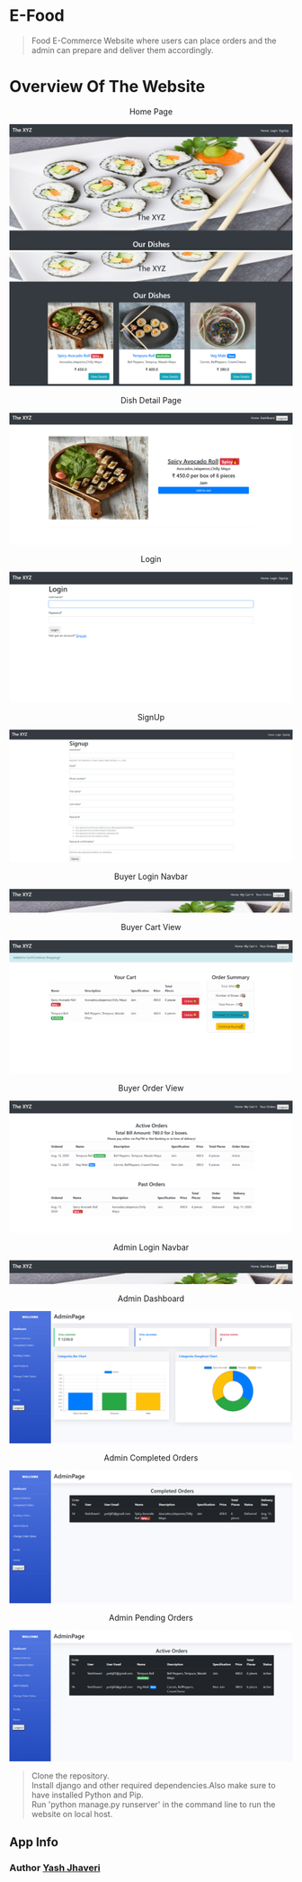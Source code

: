 # E-Food

> Food E-Commerce Website where users can place orders and the admin can prepare and deliver them accordingly.<br />

# Overview Of The Website

<p align="center">Home Page</p>
<p align="center">
 <img src="./media/1.png">
 <img src="./media/4.png">
</p>

<p align="center">Dish Detail Page</p>
<p align="center">
 <img src="./media/5.png">
</p>

<p align="center">Login</p>
<p align="center">
 <img src="./media/6.png">
</p>

<p align="center">SignUp</p>
<p align="center">
 <img src="./media/7.png">
</p>

<p align="center">Buyer Login Navbar</p>
<p align="center">
 <img src="./media/3.png">
</p>

<p align="center">Buyer Cart View</p>
<p align="center">
 <img src="./media/8.png">
</p>

<p align="center">Buyer Order View</p>
<p align="center">
 <img src="./media/9.png">
</p>

<p align="center">Admin Login Navbar</p>
<p align="center">
 <img src="./media/2.png">
</p>

<p align="center">Admin Dashboard</p>
<p align="center">
 <img src="./media/10.png">
</p>

<p align="center">Admin Completed Orders</p>
<p align="center">
 <img src="./media/11.png">
</p>

<p align="center">Admin Pending Orders</p>
<p align="center">
 <img src="./media/12.png">
</p>

> Clone the repository.<br>
> Install django and other required dependencies.Also make sure to have installed Python and Pip.<br>
> Run 'python manage.py runserver' in the command line to run the website on local host.

## App Info

### Author [Yash Jhaveri](https://www.linkedin.com/in/yash-jhaveri-3b0882192/)